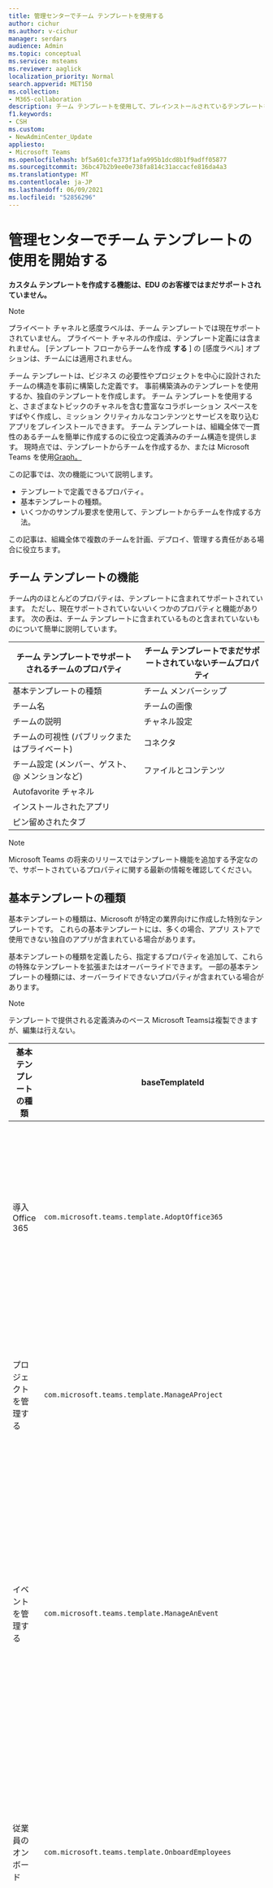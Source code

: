 ```yaml
---
title: 管理センターでチーム テンプレートを使用する
author: cichur
ms.author: v-cichur
manager: serdars
audience: Admin
ms.topic: conceptual
ms.service: msteams
ms.reviewer: aaglick
localization_priority: Normal
search.appverid: MET150
ms.collection:
- M365-collaboration
description: チーム テンプレートを使用して、プレインストールされているテンプレートを使用して、さまざまなトピックのチャネルを含むコラボレーション スペースを作成する方法について説明します。
f1.keywords:
- CSH
ms.custom:
- NewAdminCenter_Update
appliesto:
- Microsoft Teams
ms.openlocfilehash: bf5a601cfe373f1afa995b1dcd8b1f9adff05877
ms.sourcegitcommit: 36bc47b2b9ee0e738fa814c31accacfe816da4a3
ms.translationtype: MT
ms.contentlocale: ja-JP
ms.lasthandoff: 06/09/2021
ms.locfileid: "52856296"
---
```

# <a name="get-started-with-team-templates-in-the-admin-center"></a>管理センターでチーム テンプレートの使用を開始する

**カスタム テンプレートを作成する機能は、EDU のお客様ではまだサポートされていません。**

> [!NOTE]
> プライベート チャネルと感度ラベルは、チーム テンプレートでは現在サポートされていません。 プライベート チャネルの作成は、テンプレート定義には含まれません。 [テンプレート フローからチームを作成 **する** ] の [感度ラベル] オプションは、チームには適用されません。

チーム テンプレートは、ビジネス の必要性やプロジェクトを中心に設計されたチームの構造を事前に構築した定義です。 事前構築済みのテンプレートを使用するか、独自のテンプレートを作成します。 チーム テンプレートを使用すると、さまざまなトピックのチャネルを含む豊富なコラボレーション スペースをすばやく作成し、ミッション クリティカルなコンテンツとサービスを取り込むアプリをプレインストールできます。 チーム テンプレートは、組織全体で一貫性のあるチームを簡単に作成するのに役立つ定義済みのチーム構造を提供します。 現時点では、テンプレートからチームを作成するか、または Microsoft Teams を使用[Graph。](get-started-with-teams-templates.md)

この記事では、次の機能について説明します。

- テンプレートで定義できるプロパティ。
- 基本テンプレートの種類。
- いくつかのサンプル要求を使用して、テンプレートからチームを作成する方法。

この記事は、組織全体で複数のチームを計画、デプロイ、管理する責任がある場合に役立ちます。

## <a name="team-template-capabilities"></a>チーム テンプレートの機能

チーム内のほとんどのプロパティは、テンプレートに含まれてサポートされています。 ただし、現在サポートされていないいくつかのプロパティと機能があります。 次の表は、チーム テンプレートに含まれているものと含まれていないものについて簡単に説明しています。

| **チーム テンプレートでサポートされるチームのプロパティ** | **チーム テンプレートでまだサポートされていないチームプロパティ** |
| ------------------------------------------------ | -------------------------------------------------------- |
| 基本テンプレートの種類 | チーム メンバーシップ |
| チーム名 | チームの画像 |
| チームの説明 | チャネル設定 |
| チームの可視性 (パブリックまたはプライベート) | コネクタ |
| チーム設定 (メンバー、ゲスト、@ メンションなど) | ファイルとコンテンツ |
| Autofavorite チャネル | |
| インストールされたアプリ | |
| ピン留めされたタブ | |

> [!NOTE]
> Microsoft Teams の将来のリリースではテンプレート機能を追加する予定なので、サポートされているプロパティに関する最新の情報を確認してください。

## <a name="what-are-base-template-types"></a>基本テンプレートの種類

基本テンプレートの種類は、Microsoft が特定の業界向けに作成した特別なテンプレートです。 これらの基本テンプレートには、多くの場合、アプリ ストアで使用できない独自のアプリが含まれている場合があります。

基本テンプレートの種類を定義したら、指定するプロパティを追加して、これらの特殊なテンプレートを拡張またはオーバーライドできます。 一部の基本テンプレートの種類には、オーバーライドできないプロパティが含まれている場合があります。

> [!NOTE]
> テンプレートで提供される定義済みのベース Microsoft Teamsは複製できますが、編集は行えない。

| 基本テンプレートの種類 | baseTemplateId | この基本テンプレートに含まれるプロパティ |
| ------------------ | -------------- | ----------------------------------------------------- |
| 導入Office 365 |`com.microsoft.teams.template.AdoptOffice365`|  チャネル <ul><li>全般</li> <li>お知らせ</li> <li>チャンピオン コーナー</li> <li>チーム フォーム</li><li>カレンダー</li></ul> アプリ: <ul><li>Wiki</li>  <li>チャネルカレンダー</li> |
| プロジェクトを管理する |`com.microsoft.teams.template.ManageAProject`| チャネル <ul><li>全般</li> <li>お知らせ</li> <li>リソース</li> <li>計画</li></ul> アプリ:<ul><li>Wiki</li><li>OneNote</li><li>プランナー</li><li>リスト</li>  </ul> |
| イベントを管理する|`com.microsoft.teams.template.ManageAnEvent` | チャネル <ul><li>全般</li> <li>お知らせ</li> <li>予算</li> <li>コンテンツ</li><li>物流</li> <li>計画</li> <li> マーケティングと PR</li></ul> アプリ:<ul><li>Wiki</li><li>Web サイト</li> <li>YouTube</li> <li>プランナー</li> <li>OneNote</li> <li>従業員のアイデア</li> <li>問題レポーター</li></ul> |
|従業員のオンボード|`com.microsoft.teams.template.OnboardEmployees` | チャネル <ul><li>全般</li> <li>お知らせ</li> <li>従業員チャット</li> <li>トレーニング</li></ul>アプリ:<ul><li>Wiki</li><li>コミュニティ</li><li>プランナー</li><li>従業員のアイデア</li></ul>|
|ヘルプ デスクを整理する| `com.microsoft.teams.template.OrganizeHelpDesk`|チャネル<ul><li>全般</li><li>お知らせ</li><li>よくあるご質問 (FAQ)</li></ul>アプリ:<ul><li>Wiki</li><li>OneNote</li><li>プランナー </li><li>称賛</li><li>問題レポーター</li></ul> |
| 患者のケア| `healthcareWard`| チャネル<ul><li>全般</li><li>お知らせ</li><li>ハドル</li><li>ラウンド</li><li>人員配置</li><li>トレーニング</li></ul> アプリ: <ul><li>Wiki</li><li>リスト  </li><li>承認</li></ul>|
| グローバルな危機やイベントで共同作業を行う |`com.microsoft.teams.template.CollaborateOnAGlobalCrisisOrEvent`| チャネル <ul><li>全般<li>お知らせ</li><li>世界のニュース</li><li>ビジネス継続性</li><li>リモート作業</li><li>内部 comms</li><li>外部通信</li><li>承認要求</li><li>顧客からの苦情</li><li>Kudos</li><li>エグゼクティブの更新</li></ul>アプリ: <ul><li>称賛</li><li>Wiki</li><li>Web サイト</li><li>プランナー</li><li>問題レポーター</li></ul>|
|銀行支店| `com.microsoft.teams.template.CollaborateWithinABankBranch`|チャネル <ul><li>全般<li>お知らせ</li><li>ハドル</li><li>顧客会議</li><li>承認要求 </li><li>コーチング</li><li>スキル開発</li><li>ローン処理</li><li>顧客からの苦情</li><li>Kudos</li><li>楽しい情報</li><li>コンプライアンス</li></ul>アプリ:<ul><li>称賛 </li><li>問題レポーター</li></ul>|
|インシデント対応| `com.microsoft.teams.template.CoordinateIncidentResponse`|チャネル <ul><li>全般<li>お知らせ</li><li>物流</li><li>計画</li><li>回復</li><li>緊急</li></ul> アプリ: <ul><li>Wiki</li><li>Excel</li><li>OneNote</li><li>SharePoint</li><li>プランナー</li> <li>承認</li> <li>検査</li> </ul>|
|病院| `healthcareHospital` |チャネル <ul><li>全般</li><li>お知らせ</li><li>コンプライアンス</li><li>親権</li><li>人事管理</li><li>薬局</li></ul> アプリ: <ul><li>Wiki</li><li>リスト  </li></ul>|
|店舗を整理する| `retailStore` |チャネル: <ul><li>全般<li>シフトのハンドオフ</li><li>学習</li></ul> アプリ: <ul><li>Wiki</li><li>プランナー</li></ul>|
|品質と安全性 |`com.microsoft.teams.template.QualitySafety`|チャネル <ul><li>全般<li>お知らせ</li><li>1 行目</li><li>2 行目</li><li>3 行目</li><li>安全性</li><li>トレーニング</li><li>メンテナンス</li><li>楽しい情報</li></ul> アプリ: <ul><li>Wiki</li><li>プランナー</li> <li>問題レポーター</li> <li>検査</li> </ul>|
|マネージャー向けリテール| `retailManagerCollaboration` |チャネル <ul><li>全般<li>操作</li><li>学習</li></ul> アプリ: <ul><li>Wiki</li><li>プランナー</li></ul>|
||||

テンプレート カテゴリの詳細については、次のカテゴリを参照してください。

- [財務テンプレート](financial-teams-templates-in-the-admin-console.md)
- [一般的なテンプレート](general-teams-templates-in-the-admin-console.md)
- [Government テンプレート](government-teams-templates-in-the-admin-console.md)
- [医療テンプレート](expand-teams-across-your-org/healthcare/healthcare-templates-admin-console.md)
- [製造テンプレート](manufacturing-teams-templates-in-the-admin-console.md)
- [リテール テンプレート](retail-teams-templates-in-the-admin-console.md)

## <a name="template-size-limits"></a>テンプレート サイズの制限

テンプレートは、特定の数のチャネル、タブ、アプリに制限されます。

 > [!Note]
 > テンプレートから作成したチャネル、タブ、アプリをチームに追加できます。

|機能 | 制限|
|-|-|
|テンプレートあたりのチャネル数 | 15 |
|テンプレートのチャネルごとのタブ数 | 20 |
|テンプレートあたりのアプリ数 | 50|
|||

詳細[については、「Teamsの](limits-specifications-teams.md)制限と仕様」を参照してください。

## <a name="manage-templates-in-powershell"></a>PowerShell でテンプレートを管理する

PowerShell でテンプレートを管理するには、次のコマンドを使用します。

- [Get-CsTeamTemplate](/powershell/module/teams/get-csteamtemplate?view=teams-ps) 
- [Get-CsTeamTemplateList](/powershell/module/teams/get-csteamtemplatelist?view=teams-ps)
- [New-CsTeamTemplate](/powershell/module/teams/new-csteamtemplate?view=teams-ps)
- [Remove-CsTeamTemplate](/powershell/module/teams/remove-csteamtemplate?view=teams-ps) 
- [Update-CsTeamTemplate](/powershell/module/teams/update-csteamtemplate?view=teams-ps)

## <a name="related-topics"></a>関連項目

- [カスタム チーム テンプレートを作成する](create-a-team-template.md)
- [既存のチーム テンプレートからチーム テンプレートを作成する](create-template-from-existing-template.md)
- [既存のチームからテンプレートを作成する](create-template-from-existing-team.md)
